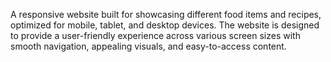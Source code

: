 A responsive website built for showcasing different food items and recipes, optimized for mobile, tablet, and desktop devices. The website is designed to provide a user-friendly experience across various screen sizes with smooth navigation, appealing visuals, and easy-to-access content.
